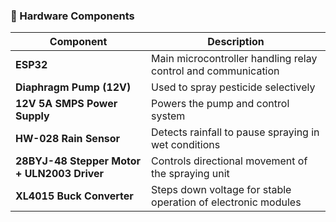 ### 🧩 Hardware Components
| Component | Description |
|------------|-------------|
| **ESP32** | Main microcontroller handling relay control and communication |
| **Diaphragm Pump (12V)** | Used to spray pesticide selectively |
| **12V 5A SMPS Power Supply** | Powers the pump and control system |
| **HW-028 Rain Sensor** | Detects rainfall to pause spraying in wet conditions |
| **28BYJ-48 Stepper Motor + ULN2003 Driver** | Controls directional movement of the spraying unit |
| **XL4015 Buck Converter** | Steps down voltage for stable operation of electronic modules |
